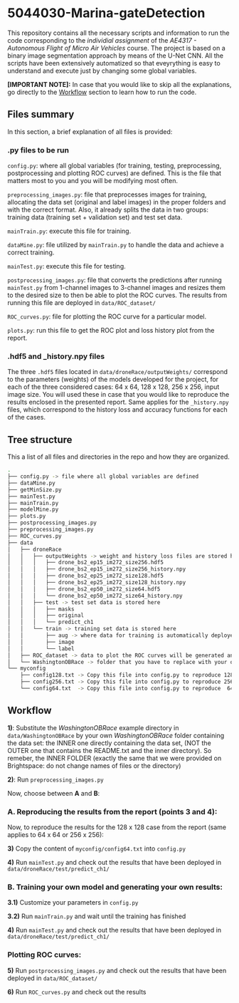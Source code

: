 # 5044030-Marina-gateDetection

This repository contains all the necessary scripts and information to run the code corresponding to the *individial assignment* of the *AE4317 - Autonomous Flight of Micro Air Vehicles* course. The project is based on a binary image segmentation approach by means of the U-Net CNN. All the scripts have been extensively automatized so that eveyrything is easy to understand and execute just by changing some global variables.

**[IMPORTANT NOTE]:** In case that you would like to skip all the explanations, go directly to the [Workflow](#workflow) section to learn how to run the code.

## Files summary

In this section, a brief explanation of all files is provided:

### .py files to be run

`config.py`: where all global variables (for training, testing, preprocessing, postprocessing and plotting ROC curves) are defined. This is the file that matters most to you and you will be modifying most often.

`preprocessing_images.py`: file that preprocesses images for training, allocating the data set (original and label images) in the proper folders and with the correct format. Also, it already splits the data in two groups: training data (training set + validation set) and test set data.

`mainTrain.py`: execute this file for training.

`dataMine.py`: file utilized by `mainTrain.py` to handle the data and achieve a correct training.

`mainTest.py`: execute this file for testing.

`postprocessing_images.py`: file that converts the predictions after running `mainTest.py` from 1-channel images to 3-channel images and resizes them to the desired size to then be able to plot the ROC curves. The results from running this file are deployed in `data/ROC_dataset/`

`ROC_curves.py`: file for plotting the ROC curve for a particular model.

`plots.py`: run this file to get the ROC plot and loss history plot from the report.

### .hdf5 and _history.npy files

The three `.hdf5` files located in `data/droneRace/outputWeights/` correspond to the parameters (weights) of the models developed for the project, for each of the three considered cases: 64 x 64, 128 x 128, 256 x 256, input image size. You will used these in case that you would like to reproduce the results enclosed in the presented report. Same applies for the `_history.npy` files, which correspond to the history loss and accuracy functions for each of the cases.

## Tree structure

This a list of all files and directories in the repo and how they are organized. <!--Some are not yet existing but will be automatically generated when running `preprocessing_images.py`, `mainTest.py`, `postprocessing_images.py` and `mainTrain.py`. This is, once you have followed at least once all the steps in [Workflow](#workflow).-->

```bash
.
├── config.py -> file where all global variables are defined
├── dataMine.py
├── getMinSize.py
├── mainTest.py
├── mainTrain.py
├── modelMine.py
├── plots.py
├── postprocessing_images.py
├── preprocessing_images.py
├── ROC_curves.py
├── data
│   ├── droneRace
│   │   ├── outputWeights -> weight and history loss files are stored here
│   │   │   ├── drone_bs2_ep15_im272_size256.hdf5
│   │   │   ├── drone_bs2_ep15_im272_size256_history.npy
│   │   │   ├── drone_bs2_ep25_im272_size128.hdf5
│   │   │   ├── drone_bs2_ep25_im272_size128_history.npy
│   │   │   ├── drone_bs2_ep50_im272_size64.hdf5
│   │   │   └── drone_bs2_ep50_im272_size64_history.npy
│   │   ├── test -> test set data is stored here
│   │   │   ├── masks
│   │   │   ├── original
│   │   │   └── predict_ch1
│   │   └── train -> training set data is stored here
│   │       ├── aug -> where data for training is automatically deployed with the required naming
│   │       ├── image
│   │       └── label
│   ├── ROC_dataset -> data to plot the ROC curves will be generated and stored here
│   └── WashingtonOBRace -> folder that you have to replace with your own data set
└── myconfig
    ├── config128.txt -> Copy this file into config.py to reproduce 128 x 128 results
    ├── config256.txt -> Copy this file into config.py to reproduce 256 x 256 results
    └── config64.txt  -> Copy this file into config.py to reproduce  64 x  64 results
```

## Workflow


**1)**: Substitute the *WashingtonOBRace* example directory in `data/WashingtonOBRace` by your own *WashingtonOBRace* folder containing the data set: the INNER one directly containing the data set, (NOT the OUTER one that contains the README.txt and the inner directory). So remeber, the INNER FOLDER (exactly the same that we were provided on Brightspace: do not change names of files or the directory)

**2)**: Run `preprocessing_images.py`

Now, choose between **A** and **B**:

### A. Reproducing the results from the report (points 3 and 4):

Now, to reproduce the results for the 128 x 128 case from the report (same applies to 64 x 64 or 256 x 256):

**3)** Copy the content of `myconfig/config64.txt` into `config.py`

**4)** Run `mainTest.py` and check out the results that have been deployed in `data/droneRace/test/predict_ch1/`

### B. Training your own model and generating your own results:

**3.1)** Customize your parameters in `config.py`

**3.2)** Run `mainTrain.py` and wait until the training has finished

**4)** Run `mainTest.py` and check out the results that have been deployed in `data/droneRace/test/predict_ch1/`

### Plotting ROC curves:

**5)** Run `postprocessing_images.py` and check out the results that have been deployed in `data/ROC_dataset/`

**6)** Run `ROC_curves.py` and check out the results
